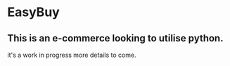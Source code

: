 # EasyBuy

## This is an **e-commerce** looking to utilise python.

it's a work in progress more details to come.